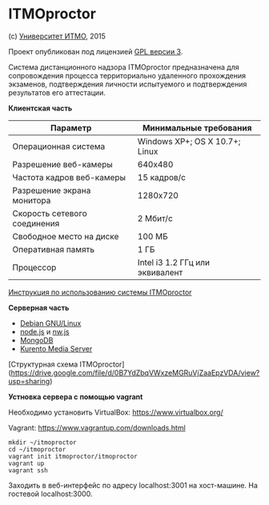 # ITMOproctor

(с) [Университет ИТМО](http://www.ifmo.ru), 2015

Проект опубликован под лицензией [GPL версии 3](http://www.gnu.org/licenses/gpl-3.0.html).

Система дистанционного надзора ITMOproctor предназначена для сопровождения процесса территориально удаленного прохождения экзаменов, подтверждения личности испытуемого и подтверждения результатов его аттестации.

**Клиентская часть**

| Параметр                     | Минимальные требования          |
|------------------------------|---------------------------------|
| Операционная система         | Windows XP+; OS X 10.7+; Linux  |
| Разрешение веб-камеры        | 640x480                         |
| Частота кадров веб-камеры    | 15 кадров/с                     |
| Разрешение экрана монитора   | 1280x720                        |
| Скорость сетевого соединения | 2 Мбит/c                        |
| Свободное место на диске     | 100 МБ                          |
| Оперативная память           | 1 ГБ                            |
| Процессор                    | Intel i3 1.2 ГГц или эквивалент |

[Инструкция по использованию системы ITMOproctor](https://drive.google.com/file/d/0B7YdZbqVWxzeZnU4WmlvWXJubnc/view?usp=sharing)

**Серверная часть**

* [Debian GNU/Linux](http://www.debian.org)
* [node.js](http://www.nodejs.org) и [nw.js](http://nwjs.io)
* [MongoDB](http://mongodb.org)
* [Kurento Media Server](http://kurento.com)

[Структурная схема ITMOproctor] (https://drive.google.com/file/d/0B7YdZbqVWxzeMGRuVjZaaEpzVDA/view?usp=sharing)

**Устновка сервера с помощью vagrant**

Необходимо установить VirtualBox: https://www.virtualbox.org/

Vagrant: https://www.vagrantup.com/downloads.html

```
mkdir ~/itmoproctor
cd ~/itmoproctor
vagrant init itmoproctor/itmoproctor
vagrant up
vagrant ssh
```
Заходить в веб-интерфейс по адресу localhost:3001 на хост-машине. На гостевой localhost:3000.
